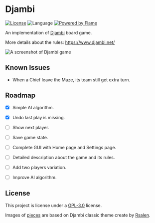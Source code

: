 # Djambi

[![License](https://img.shields.io/github/license/mabdelaal86/djambi)](LICENSE)
![Language](https://img.shields.io/github/languages/top/mabdelaal86/djambi)
[![Powered by Flame](https://img.shields.io/badge/Powered%20by-%F0%9F%94%A5-orange.svg)](https://flame-engine.org)

An implementation of [Djambi](https://en.wikipedia.org/wiki/Djambi) board game.

More details about the rules: https://www.djambi.net/

<img src="docs/assets/screenshot.png" alt="A screenshot of Djambi game">


## Known Issues

* When a Chief leave the Maze, its team still get extra turn.


## Roadmap

- [x] Simple AI algorithm.
- [x] Undo last play is missing.
- [ ] Show next player.
- [ ] Save game state.
- [ ] Complete GUI with Home page and Settings page.
- [ ] Detailed description about the game and its rules.
- [ ] Add two players variation.
- [ ] Improve AI algorithm.


## License

This project is license under a [GPL-3.0](https://www.gnu.org/licenses/gpl-3.0.html) license.

Images of [pieces](./flutter/assets/classic) are based on Djambi classic theme create by [Rsalen](https://commons.wikimedia.org/wiki/User:Rsalen).
